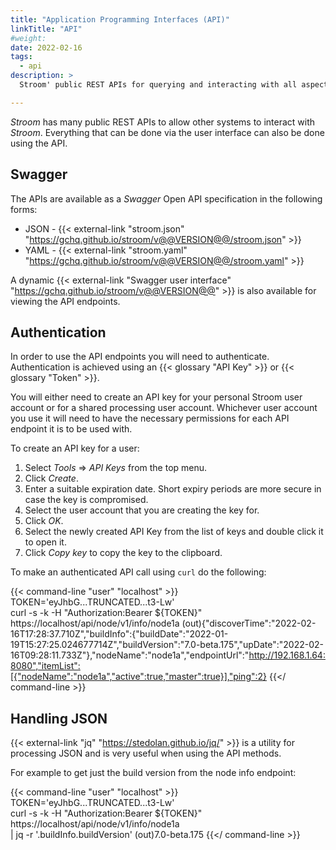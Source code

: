 ```yaml
---
title: "Application Programming Interfaces (API)"
linkTitle: "API"
#weight:
date: 2022-02-16
tags:
  - api
description: >
  Stroom' public REST APIs for querying and interacting with all aspects of Stroom.

---
```


_Stroom_ has many public REST APIs to allow other systems to interact with _Stroom_.
Everything that can be done via the user interface can also be done using the API.


## Swagger

The APIs are available as a _Swagger_ Open API specification in the following forms:

* JSON - {{< external-link "stroom.json" "https://gchq.github.io/stroom/v@@VERSION@@/stroom.json" >}} 
* YAML - {{< external-link "stroom.yaml" "https://gchq.github.io/stroom/v@@VERSION@@/stroom.yaml" >}}

A dynamic {{< external-link "Swagger user interface" "https://gchq.github.io/stroom/v@@VERSION@@" >}} is also available for viewing the API endpoints.


## Authentication

In order to use the API endpoints you will need to authenticate.
Authentication is achieved using an {{< glossary "API Key" >}} or {{< glossary "Token" >}}.

You will either need to create an API key for your personal Stroom user account or for a shared processing user account.
Whichever user account you use it will need to have the necessary permissions for each API endpoint it is to be used with.

To create an API key for a user:
1. Select _Tools_ => _API Keys_ from the top menu.
1. Click _Create_.
1. Enter a suitable expiration date.
   Short expiry periods are more secure in case the key is compromised.
1. Select the user account that you are creating the key for.
1. Click _OK_.
1. Select the newly created API Key from the list of keys and double click it to open it.
1. Click _Copy key_ to copy the key to the clipboard.

To make an authenticated API call using `curl` do the following:

{{< command-line "user" "localhost" >}}
TOKEN='eyJhbG...TRUNCATED...t3-Lw' \
curl -s -k -H "Authorization:Bearer ${TOKEN}" https://localhost/api/node/v1/info/node1a
(out){"discoverTime":"2022-02-16T17:28:37.710Z","buildInfo":{"buildDate":"2022-01-19T15:27:25.024677714Z","buildVersion":"7.0-beta.175","upDate":"2022-02-16T09:28:11.733Z"},"nodeName":"node1a","endpointUrl":"http://192.168.1.64:8080","itemList":[{"nodeName":"node1a","active":true,"master":true}],"ping":2}
{{</ command-line >}}


## Handling JSON

{{< external-link "jq" "https://stedolan.github.io/jq/" >}} is a utility for processing JSON and is very useful when using the API methods.

For example to get just the build version from the node info endpoint:

{{< command-line "user" "localhost" >}}
TOKEN='eyJhbG...TRUNCATED...t3-Lw' \
curl -s -k -H "Authorization:Bearer ${TOKEN}" https://localhost/api/node/v1/info/node1a \
| jq -r '.buildInfo.buildVersion'
(out)7.0-beta.175
{{</ command-line >}}




